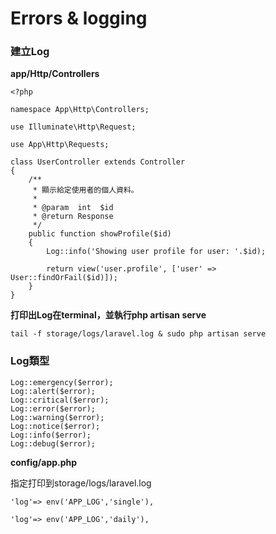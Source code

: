 # Errors & logging

### 建立Log

**app/Http/Controllers**

```
<?php

namespace App\Http\Controllers;

use Illuminate\Http\Request;

use App\Http\Requests;

class UserController extends Controller
{
    /**
     * 顯示給定使用者的個人資料。
     *
     * @param  int  $id
     * @return Response
     */
    public function showProfile($id)
    {
        Log::info('Showing user profile for user: '.$id);

        return view('user.profile', ['user' => User::findOrFail($id)]);
    }
}
```

**打印出Log在terminal，並執行php artisan serve**

```
tail -f storage/logs/laravel.log & sudo php artisan serve
```

### Log類型

```
Log::emergency($error);
Log::alert($error);
Log::critical($error);
Log::error($error);
Log::warning($error);
Log::notice($error);
Log::info($error);
Log::debug($error);
```

**config/app.php**

指定打印到storage/logs/laravel.log

```
'log'=> env('APP_LOG','single'),
```

```
'log'=> env('APP_LOG','daily'),
```

 

